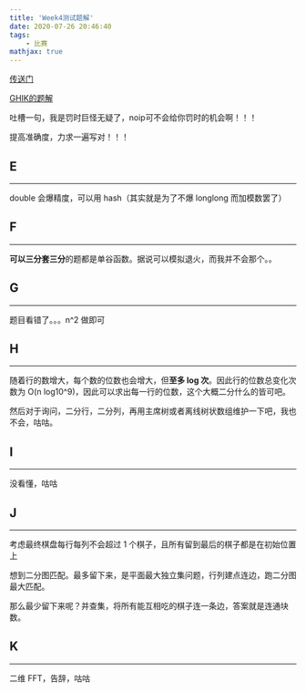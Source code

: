 ```yaml
---
title: 'Week4测试题解'
date: 2020-07-26 20:46:40
tags: 
    - 比赛
mathjax: true
---
```


[传送门](https://vjudge.net/contest/385165#overview)

[GHIK的题解](https://zybuluo.com/Cyani/note/1727491)

吐槽一句，我是罚时巨怪无疑了，noip可不会给你罚时的机会啊！！！

提高准确度，力求一遍写对！！！

## E
-----

double 会爆精度，可以用 hash（其实就是为了不爆 longlong 而加模数罢了）

## F
-----

**可以三分套三分**的题都是单谷函数。据说可以模拟退火，而我并不会那个。。

## G
-----

题目看错了。。。n^2 做即可

## H
-----

随着行的数增大，每个数的位数也会增大，但**至多 log 次**。因此行的位数总变化次数为 O(n log10^9)，因此可以求出每一行的位数，这个大概二分什么的皆可吧。

然后对于询问，二分行，二分列，再用主席树或者离线树状数组维护一下吧，我也不会，咕咕。

## I
-----

没看懂，咕咕

## J
-----

考虑最终棋盘每行每列不会超过 1 个棋子，且所有留到最后的棋子都是在初始位置上

想到二分图匹配。最多留下来，是平面最大独立集问题，行列建点连边，跑二分图最大匹配。

那么最少留下来呢？并查集，将所有能互相吃的棋子连一条边，答案就是连通块数。

## K
-----

二维 FFT，告辞，咕咕